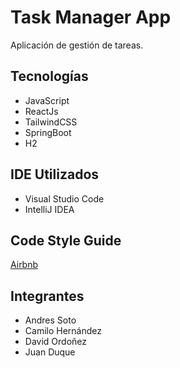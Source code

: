 # Task Manager App

Aplicación de gestión de tareas.

## Tecnologías

- JavaScript
- ReactJs
- TailwindCSS
- SpringBoot
- H2

## IDE Utilizados

- Visual Studio Code
- IntelliJ IDEA

## Code Style Guide
[Airbnb](https://github.com/airbnb/javascript)

## Integrantes

- Andres Soto
- Camilo Hernández
- David Ordoñez
- Juan Duque
